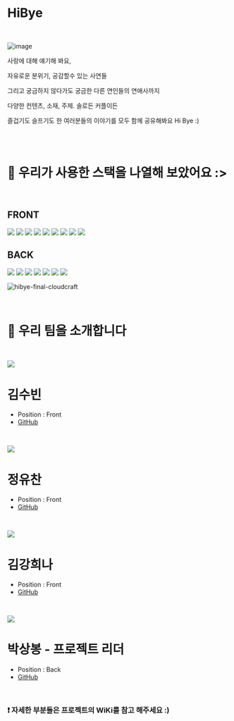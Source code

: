 # HiBye

<br />

![image](https://user-images.githubusercontent.com/84524514/150492381-51587ac1-b54f-43ba-a279-c1ead47a6e21.png)


사랑에 대해 얘기해 봐요,

자유로운 분위기, 공감할수 있는 사연들 

그리고 궁금하지 않다가도 궁금한 다른 연인들의 연애사까지

다양한 컨텐츠, 소재, 주제. 솔로든 커플이든

즐겁기도 슬프기도 한 여러분들의 이야기를 모두 함께 공유해봐요 Hi Bye :)

<br />
<br />

# 🤖 우리가 사용한 스택을 나열해 보았어요  :>
<br />

## FRONT

<img src="https://img.shields.io/badge/React-61DAFB?style=for-the-badge&logo=React&logoColor=black"/>
<img src="https://img.shields.io/badge/CSS-1572B6?style=for-the-badge&logo=CSS3&logoColor=white"/>
<img src="https://img.shields.io/badge/JavaScript-F7DF1E?style=for-the-badge&logo=JavaScript&logoColor=black"/> 
<img src="https://img.shields.io/badge/Tailwind-06B6D4?style=for-the-badge&logo=Tailwind CSS&logoColor=white"/>
<img src="https://img.shields.io/badge/Figma-F24E1E?style=for-the-badge&logo=Figma&logoColor=white"/>
<img src="https://img.shields.io/badge/Redux-764ABC?style=for-the-badge&logo=Redux&logoColor=white"/>
<img src="https://img.shields.io/badge/Axios-2480E6?style=for-the-badge&logo=A-Frame&logoColor=white"/>
<img src="https://img.shields.io/badge/Swiper-6332F6?style=for-the-badge&logo=Swiper&logoColor=white"/>
<img src="https://img.shields.io/badge/sweetalert2-9999FF?style=for-the-badge&logo=Transport for London&logoColor=white"/>

<br />

## BACK

<img src="https://img.shields.io/badge/Node.js-339933?style=for-the-badge&logo=Node.js&logoColor=white"/>
<img src="https://img.shields.io/badge/express.js-000000?style=for-the-badge&logo=express&logoColor=white"/>
<img src="https://img.shields.io/badge/Sequelize-52B0E7?style=for-the-badge&logo=Sequelize&logoColor=white"/>
<img src="https://img.shields.io/badge/MySQL-4479A1?style=for-the-badge&logo=MySQL&logoColor=white"/>
<img src="https://img.shields.io/badge/Amazon EC2-232F3E?style=for-the-badge&logo=Amazon AWS&logoColor=white"/>
<img src="https://img.shields.io/badge/Amazon RDS-4053D6?style=for-the-badge&logo=Amazon AWS&logoColor=white"/>
<img src="https://img.shields.io/badge/Amazon S3-569A31?style=for-the-badge&logo=Amazon S3&logoColor=white"/>

![hibye-final-cloudcraft](https://user-images.githubusercontent.com/25292654/151467028-68889d8e-fea3-462a-96bc-091cd152652d.png)

<br />


# 👋 우리 팀을 소개합니다

<br />

<p align="left">
<img src="https://user-images.githubusercontent.com/75408145/151467902-d751e7c0-dfe0-41d2-b176-425704490f81.png">

  
# 김수빈
- Position : Front
- [GitHub](https://github.com/strawberryoolongtea)
  
<br />
  
<p align="left">
<img src="https://user-images.githubusercontent.com/75408145/151467949-e1f0306e-df80-4273-bb1d-9f971e78b02a.png">

  
  
# 정유찬
- Position : Front
- [GitHub](https://github.com/YuchanJeong)
  
<br />
  
<p align="left">
<img src="https://user-images.githubusercontent.com/75408145/151467971-a8accc5d-991d-4bd9-b0b8-1def663c691b.png">

# 김강희나
- Position : Front
- [GitHub](https://github.com/jenjenhub)
  
<br /> 
  
<p align="left">
<img src="https://user-images.githubusercontent.com/75408145/151467867-77c913d6-5f9e-4505-b9ea-04ced30b3f6d.png">

# 박상봉 - 프로젝트 리더
  
- Position : Back
- [GitHub](https://github.com/ParkSangBong)
  
<br />
  
  
### ❗️ 자세한 부분들은 프로젝트의 WiKi를 참고 해주세요 :)

